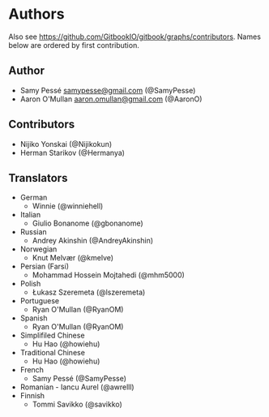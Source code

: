 Authors
=======

Also see https://github.com/GitbookIO/gitbook/graphs/contributors.
Names below are ordered by first contribution.

Author
------

- Samy Pessé <samypesse@gmail.com> (@SamyPesse)
- Aaron O'Mullan <aaron.omullan@gmail.com> (@AaronO)


Contributors
------------

- Nijiko Yonskai (@Nijikokun)
- Herman Starikov (@Hermanya)

Translators
------------

- German
	- Winnie (@winniehell)
- Italian
	- Giulio Bonanome (@gbonanome)
- Russian
	- Andrey Akinshin (@AndreyAkinshin)
- Norwegian
	- Knut Melvær (@kmelve)
- Persian (Farsi)
	- Mohammad Hossein Mojtahedi (@mhm5000)
- Polish
	- Łukasz Szeremeta (@lszeremeta)
- Portuguese
	- Ryan O'Mullan (@RyanOM)
- Spanish
	- Ryan O'Mullan (@RyanOM)
- Simplifiled Chinese
	- Hu Hao (@howiehu)
- Traditional Chinese
	- Hu Hao (@howiehu)
- French
	- Samy Pessé (@SamyPesse)
- Romanian
        - Iancu Aurel (@awrelll)
- Finnish
	- Tommi Savikko (@savikko)
